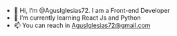 - 👋 Hi, I’m @AgusIglesias72. I am a Front-end Developer 
- 🌱 I’m currently learning React Js and Python
- 📫 You can reach in AgusIglesias72@gmail.com 

<!---
AgusIglesias72/AgusIglesias72 is a ✨ special ✨ repository because its `README.md` (this file) appears on your GitHub profile.
You can click the Preview link to take a look at your changes.
--->
